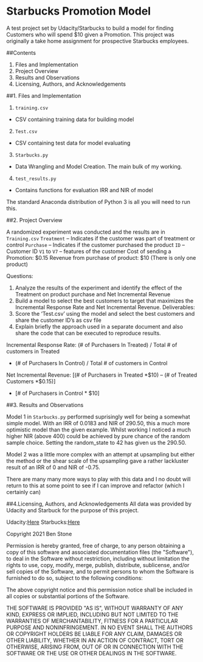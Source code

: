 # Starbucks Promotion Model
A test project set by Udacity/Starbucks to build a model for finding Customers
who will spend $10 given a Promotion. This project was originally a take home
assignment for prospective Starbucks employees.

##Contents
1. Files and Implementation
2. Project Overview
3. Results and Observations
4. Licensing, Authors, and Acknowledgements

##1. Files and Implementation
1. `training.csv`
- CSV containing training data for building model
2. `Test.csv`
- CSV containing test data for model evaluating
3. `Starbucks.py`
- Data Wrangling and Model Creation. The main bulk of my working.
4. `test_results.py`
- Contains functions for evaluation IRR and NIR of model

The standard Anaconda distribution of Python 3 is all you will need to run this.

##2. Project Overview

A randomized experiment was conducted and the results are in `Training.csv`
`Treatment` – Indicates if the customer was part of treatment or control
`Purchase` – Indicates if the customer purchased the product
`ID` – Customer ID
`V1` to `V7` – features of the customer
Cost of sending a Promotion: $0.15
Revenue from purchase of product: $10 (There is only one product)

Questions:
1.	Analyze the results of the experiment and identify the effect of the
  Treatment on product purchase and Net Incremental Revenue
2.	Build a model to select the best customers to target that maximizes the
  Incremental Response Rate and Net Incremental Revenue.
Deliverables:
1.	Score the ‘Test.csv’ using the model and select the best customers and share
  the customer ID’s as  csv file
2.	Explain briefly the approach used in a separate document and also share the
  code that can be executed to reproduce results.

Incremental Response Rate:
 (# of Purchasers In Treated) / Total # of customers in Treated  
 - (# of Purchasers In Control) / Total # of customers in Control

Net Incremental Revenue:
 [(# of Purchasers in Treated *$10) – (# of Treated Customers *$0.15)]  
 -  [# of Purchasers in Control * $10]

##3. Results and Observations

Model 1 in `Starbucks.py` performed suprisingly well for being a somewhat simple
model. With an IRR of 0.0183 and NIR of 290.50, this a much more optimistic model
than the given example. Whilst working I noticed a much higher NIR (above 400)
could be achieved by pure chance of the random sample choice. Setting the
random_state to 42 has given us the 290.50.

Model 2 was a little more complex with an attempt at upsampling but either the
method or the shear scale of the upsampling gave a rather lackluster result of
an IRR of 0 and NIR of -0.75.

There are many many more ways to play with this data and I no doubt will return
to this at some point to see if I can improve and refactor (which I certainly can)

##4.Licensing, Authors, and Acknowledgements
All data was provided by Udacity and Starbuck for the purpose of this project.

Udacity:[Here](https://www.Udacity.com)
Starbucks:[Here](https://www.Starbucks.com)

Copyright 2021 Ben Stone

Permission is hereby granted, free of charge, to any person obtaining a copy of this software and associated documentation files (the "Software"), to deal in the Software without restriction, including without limitation the rights to use, copy, modify, merge, publish, distribute, sublicense, and/or sell copies of the Software, and to permit persons to whom the Software is furnished to do so, subject to the following conditions:

The above copyright notice and this permission notice shall be included in all copies or substantial portions of the Software.

THE SOFTWARE IS PROVIDED "AS IS", WITHOUT WARRANTY OF ANY KIND, EXPRESS OR IMPLIED, INCLUDING BUT NOT LIMITED TO THE WARRANTIES OF MERCHANTABILITY, FITNESS FOR A PARTICULAR PURPOSE AND NONINFRINGEMENT. IN NO EVENT SHALL THE AUTHORS OR COPYRIGHT HOLDERS BE LIABLE FOR ANY CLAIM, DAMAGES OR OTHER LIABILITY, WHETHER IN AN ACTION OF CONTRACT, TORT OR OTHERWISE, ARISING FROM, OUT OF OR IN CONNECTION WITH THE SOFTWARE OR THE USE OR OTHER DEALINGS IN THE SOFTWARE.
